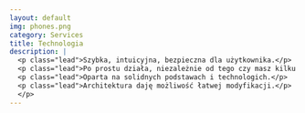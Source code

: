 ```yaml
---
layout: default
img: phones.png
category: Services
title: Technologia
description: |
  <p class="lead">Szybka, intuicyjna, bezpieczna dla użytkownika.</p>
  <p class="lead">Po prostu działa, niezależnie od tego czy masz kilku pracownikow czy setki.</p>
  <p class="lead">Oparta na solidnych podstawach i technologich.</p> 
  <p class="lead">Architektura daję możliwość łatwej modyfikacji.</p>
  </p>
---
```

